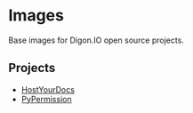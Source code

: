 # Images

Base images for Digon.IO open source projects.

## Projects

+ [HostYourDocs](https://gitlab.com/DigonIO/hostyourdocs)
+ [PyPermission](https://gitlab.com/DigonIO/pypermission)
